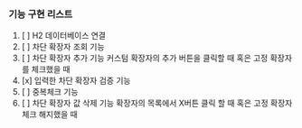 ### 기능 구현 리스트  


1. [ ] H2 데이터베이스 연결
2. [ ] 차단 확장자 조회 기능
3. [ ] 차단 확장자 추가 기능
      커스텀 확장자의 추가 버튼을 클릭할 때 혹은 고정 확장자를 체크했을 때
4. [x] 입력한 차단 확장자 검증 기능
5. [ ] 중복체크 기능
6. [ ] 차단 확장자 값 삭제 기능 
      확장자의 목록에서 X버튼 클릭 할 때 혹은 고정 확장자 체크 해지했을 때
